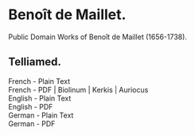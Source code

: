 # Benoît de Maillet.

Public Domain Works of Benoît de Maillet (1656-1738).

## Telliamed.

French - Plain Text  
French - PDF | Biolinum | Kerkis | Auriocus  
English - Plain Text  
English - PDF  
German - Plain Text  
German - PDF  

